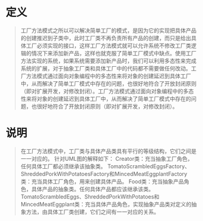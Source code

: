 # 定义

>工厂方法模式之所以可以解决简单工厂的模式，是因为它的实现把具体产品的创建推迟到子类中，此时工厂类不再负责所有产品的创建，而只是给出具体工厂必须实现的接口，这样工厂方法模式就可以允许系统不修改工厂类逻辑的情况下来添加新产品，这样也就克服了简单工厂模式中缺点。使用工厂方法实现的系统，如果系统需要添加新产品时，我们可以利用多态性来完成系统的扩展，对于抽象工厂类和具体工厂中的代码都不需要做任何改动。工厂方法模式通过面向对象编程中的多态性来将对象的创建延迟到具体工厂中，从而解决了简单工厂模式中存在的问题，也很好地符合了开放封闭原则（即对扩展开发，对修改封闭）。工厂方法模式通过面向对象编程中的多态性来将对象的创建延迟到具体工厂中，从而解决了简单工厂模式中存在的问题，也很好地符合了开放封闭原则（即对扩展开发，对修改封闭）。

# 说明

>在工厂方法模式中，工厂类与具体产品类具有平行的等级结构，它们之间是一一对应的。
>针对UML图的解释如下：
>Creator类：充当抽象工厂角色，任何具体工厂都必须继承该抽象类。
>TomatoScrambledEggsFactory、ShreddedPorkWithPotatoesFactory和MincedMeatEggplantFactory类：充当具体工厂角色，用来创建具体产品。
>Food类：充当抽象产品角色，具体产品的抽象类。任何具体产品都应该继承该类。
>TomatoScrambledEggs、ShreddedPorkWithPotatoes和MincedMeatEggplant类：充当具体产品角色，实现抽象产品类对定义的抽象方法，由具体工厂类创建，它们之间有一一对应的关系。
